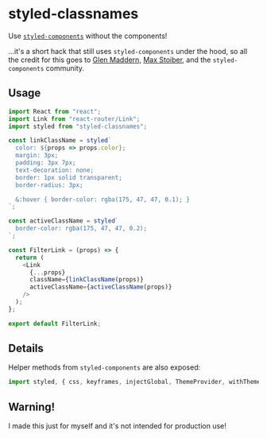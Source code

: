 # styled-classnames
Use [`styled-components`](https://github.com/styled-components/styled-components) without the components!

...it's a short hack that still uses `styled-components` under the hood, so all the credit for this goes to [Glen Maddern](https://twitter.com/glenmaddern), [Max Stoiber](https://twitter.com/mxstbr), and the `styled-components` community.

## Usage
```javascript
import React from "react";
import Link from "react-router/Link";
import styled from "styled-classnames";

const linkClassName = styled`
  color: ${props => props.color};
  margin: 3px;
  padding: 3px 7px;
  text-decoration: none;
  border: 1px solid transparent;
  border-radius: 3px;

  &:hover { border-color: rgba(175, 47, 47, 0.1); }
`;

const activeClassName = styled`
  border-color: rgba(175, 47, 47, 0.2);
`;

const FilterLink = (props) => {
  return (
    <Link
      {...props}
      className={linkClassName(props)}
      activeClassName={activeClassName(props)}
    />
  );
};

export default FilterLink;
```

## Details
Helper methods from `styled-components` are also exposed:
```javascript
import styled, { css, keyframes, injectGlobal, ThemeProvider, withTheme } from "styled-classnames";
```

## Warning!
I made this just for myself and it's not intended for production use!
